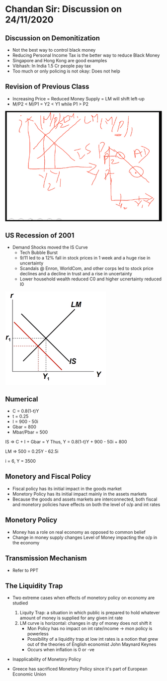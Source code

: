 # Chandan Sir: Discussion on 24/11/2020

## Discussion on Demonitization
- Not the best way to control black money
- Reducing Personal Income Tax is the better way to reduce Black Money
- Singapore and Hong Kong are good examples
- Vibhash: In India 1.5 Cr people pay tax
- Too much or only policing is not okay: Does not help

## Revision of Previous Class
- Increasing Price = Reduced Money Supply = LM will shift left-up
- M/P2 < M/P1 = Y2 < Y1 while P1 > P2
<img src="https://github.com/vasudev89/Term2-MEE/blob/master/Pic%201.PNG">

## US Recession of 2001
- Demand Shocks moved the IS Curve
	- Tech Bubble Burst
	- 9/11 led to a 12% fall in stock prices in 1 week and a huge rise in uncertainty
	- Scandals @ Enron, WorldCom, and other corps led to stock price declines and a decline in trust and a rise in uncertainty
	- Lower household wealth reduced C0 and higher ucnertainty reduced I0
<img src="https://github.com/vasudev89/Term2-MEE/blob/master/Pic%202.PNG">

## Numerical
- C = 0.8(1-t)Y
- t = 0.25
- I = 900 - 50i
- Gbar = 800
- Mbar/Pbar = 500

IS => C + I + Gbar = Y
Thus, Y = 0.8(1-t)Y + 900 - 50i + 800

LM => 500 = 0.25Y - 62.5i

i = 6, Y = 3500

## Monetory and Fiscal Policy
- Fiscal policy has its initial impact in the goods market
- Monetory Policy has its initial impact mainly in the assets markets
- Because the goods and assets markets are interconnected, both fiscal and monetory policies have effects on both the level of o/p and int rates

## Monetory Policy
- Money has a role on real economy as opposed to common belief
- Change in money supply changes Level of Money impacting the o/p in the economy

## Transmission Mechanism
- Refer to PPT

## The Liquidity Trap
- Two extreme cases when effects of monetory policy on economy are studied
	1. Liquity Trap: a situation in which public is prepared to hold whatever amount of money is supplied for any given int rate
	2. LM curve is horizontal: changes in qty of money does not shift it
		- Mon Policy has no impact on int rate/income -> mon policy is powerless
		- Possibility of a liquidity trap at low int rates is a notion that grew out of the theories of English economist John Maynard Keynes
		- Occurs when inflation is 0 or -ve

- Inapplicability of Monetory Policy
- Greece has sacrificed Monetory Policy since it's part of European Economic Union
